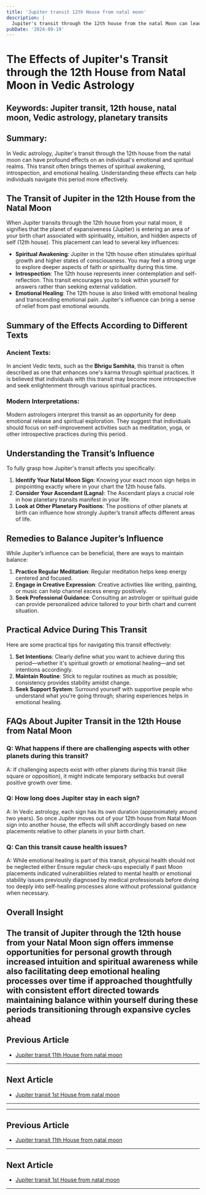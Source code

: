 ```yaml
---
title: 'Jupiter transit 12th House from natal moon'
description: |
  Jupiter's transit through the 12th house from the natal Moon can lead to difficulties such as financial losses, health issues, and mental distress. The individual may experience a challenging period marked by increased expenses, potential scandals, and general dissatisfaction.
pubDate: '2024-09-19'
---
```


# The Effects of Jupiter's Transit through the 12th House from Natal Moon in Vedic Astrology

## Keywords: Jupiter transit, 12th house, natal moon, Vedic astrology, planetary transits

## Summary:
In Vedic astrology, Jupiter's transit through the 12th house from the natal moon can have profound effects on an individual's emotional and spiritual realms. This transit often brings themes of spiritual awakening, introspection, and emotional healing. Understanding these effects can help individuals navigate this period more effectively.

## The Transit of Jupiter in the 12th House from the Natal Moon

When Jupiter transits through the 12th house from your natal moon, it signifies that the planet of expansiveness (Jupiter) is entering an area of your birth chart associated with spirituality, intuition, and hidden aspects of self (12th house). This placement can lead to several key influences:

- **Spiritual Awakening**: Jupiter in the 12th house often stimulates spiritual growth and higher states of consciousness. You may feel a strong urge to explore deeper aspects of faith or spirituality during this time.
- **Introspection**: The 12th house represents inner contemplation and self-reflection. This transit encourages you to look within yourself for answers rather than seeking external validation.
- **Emotional Healing**: The 12th house is also linked with emotional healing and transcending emotional pain. Jupiter's influence can bring a sense of relief from past emotional wounds.

## Summary of the Effects According to Different Texts

### Ancient Texts:
In ancient Vedic texts, such as the **Bhrigu Samhita**, this transit is often described as one that enhances one's karma through spiritual practices. It is believed that individuals with this transit may become more introspective and seek enlightenment through various spiritual practices.

### Modern Interpretations:
Modern astrologers interpret this transit as an opportunity for deep emotional release and spiritual exploration. They suggest that individuals should focus on self-improvement activities such as meditation, yoga, or other introspective practices during this period.

## Understanding the Transit’s Influence

To fully grasp how Jupiter's transit affects you specifically:

1. **Identify Your Natal Moon Sign**: Knowing your exact moon sign helps in pinpointing exactly where in your chart the 12th house falls.
2. **Consider Your Ascendant (Lagna)**: The Ascendant plays a crucial role in how planetary transits manifest in your life.
3. **Look at Other Planetary Positions**: The positions of other planets at birth can influence how strongly Jupiter’s transit affects different areas of life.

## Remedies to Balance Jupiter’s Influence

While Jupiter’s influence can be beneficial, there are ways to maintain balance:

1. **Practice Regular Meditation**: Regular meditation helps keep energy centered and focused.
2. **Engage in Creative Expression**: Creative activities like writing, painting, or music can help channel excess energy positively.
3. **Seek Professional Guidance**: Consulting an astrologer or spiritual guide can provide personalized advice tailored to your birth chart and current situation.

## Practical Advice During This Transit

Here are some practical tips for navigating this transit effectively:

1. **Set Intentions**: Clearly define what you want to achieve during this period—whether it's spiritual growth or emotional healing—and set intentions accordingly.
2. **Maintain Routine**: Stick to regular routines as much as possible; consistency provides stability amidst change.
3. **Seek Support System**: Surround yourself with supportive people who understand what you're going through; sharing experiences helps in emotional healing.

## FAQs About Jupiter Transit in the 12th House from Natal Moon

### Q: What happens if there are challenging aspects with other planets during this transit?
A: If challenging aspects exist with other planets during this transit (like square or opposition), it might indicate temporary setbacks but overall positive growth over time.

### Q: How long does Jupiter stay in each sign?
A: In Vedic astrology, each sign has its own duration (approximately around two years). So once Jupiter moves out of your 12th house from Natal Moon sign into another house, the effects will shift accordingly based on new placements relative to other planets in your birth chart.

### Q: Can this transit cause health issues?
A: While emotional healing is part of this transit, physical health should not be neglected either Ensure regular check-ups especially if past Moon placements indicated vulnerabilities related to mental health or emotional stability issues previously diagnosed by medical professionals before diving too deeply into self-healing processes alone without professional guidance when necessary.


## Overall Insight

The transit of Jupiter through the 12th house from your Natal Moon sign offers immense opportunities for personal growth through increased intuition and spiritual awareness while also facilitating deep emotional healing processes over time if approached thoughtfully with consistent effort directed towards maintaining balance within yourself during these periods transitioning through expansive cycles ahead
---

## Previous Article
- [Jupiter transit 11th House from natal moon](200511_Jupiter_transit_11th_House_from_natal_moon.md)

---

## Next Article
- [Jupiter transit 1st House from natal moon](200501_Jupiter_transit_1st_House_from_natal_moon.md)

---
---

## Previous Article
- [Jupiter transit 11th House from natal moon](200511_Jupiter_transit_11th_House_from_natal_moon.md)

---

## Next Article
- [Jupiter transit 1st House from natal moon](200501_Jupiter_transit_1st_House_from_natal_moon.md)

---
